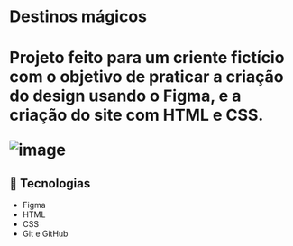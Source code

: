 <h1> Destinos mágicos <h1>
<p> Projeto feito para um criente fictício com o objetivo de praticar a criação do design usando o Figma, e a criação do site com HTML e CSS. </p>
  
  
![image]()
  
  
  
  
  
  
## 🤖 Tecnologias
- Figma
- HTML
- CSS
- Git e GitHub
